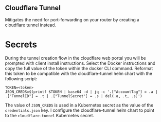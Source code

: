 ## Cloudflare Tunnel

Mitigates the need for port-forwarding on your router by creating a cloudflare tunnel instead.

# Secrets
During the tunnel creation flow in the cloudflare web portal you will be prompted with client install instructions. Select the Docker instructions and copy the full value of the token within the docker CLI command. Reformat this token to be compatible with the cloudflare-tunnel helm chart with the following script:
```
TOKEN=<token>
JSON_CREDS=$(printf $TOKEN | base64 -d | jq -c '.["AccountTag"] = .a | .["TunnelID"] = .t | .["TunnelSecret"] = .s | del(.a, .t, .s)')
```
The value of `JSON_CREDS` is used in a Kubernetes secret as the value of the `credentials.json` key. I configure the cloudflare-tunnel helm chart to point to the `cloudflare-tunnel` Kubernetes secret.
